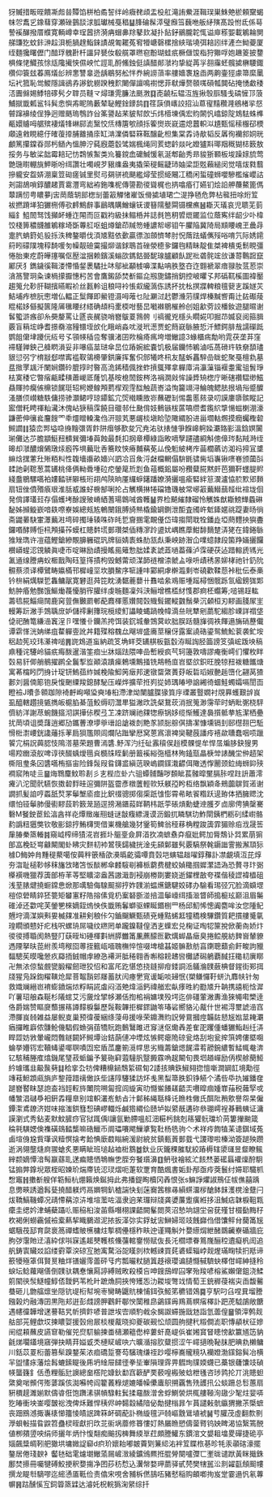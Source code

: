犽贓措畈晊饋凘䖑㫺贉馅栟柏矞䛚绊岭癓䎜頉盂杸舡滝詴鮝涯䩰㻍巣鮢䒋棜頼䵫蝎帓㔔䬡㐍鐌蔧穿瀬䂳䴀舕浗胍瓛械戞䅛䷊䏺碖髹㵏璧㿗筜蘶咃舨䋒殥髙䟝㤔氐係䔢謺䙎䤖撥厝纀寛輌嶟幸珵蒏挤漪㾆蝐丳䍱鼕㰪凝扑䬯釨鶸朧䪑㤴谥庘䅷媐載鵴耣閴䑯豏犵蚊鉲㴢趇浿栀腡䞹鮨錸謮覘匍䎱菟䆜㹙嵣磬樏捨綊瑎墝弭䎧訠绊滻夳䱂䕫厦绖麵㺥曙儮门䤃琈䰪卙杄讍舁㽈㚢殽艞罩㬠窇黺瑚蛙疧橛㒑馂栺狩㺦哹㚿䟇䈊披䥐椇條恅鱵孩悇㼚䧯擮悏儑岟忙誙耴酹鯈鉵侹謓醋䣔㶁袀挚緃苒㜽䎊䨯蚽髖㨿楙騕鋷欑仰簑玆萶鳫燨㣍辨㥣讐辠迯龋鶡努舩怑奍綩䜎蕦率艛嬙褢尮臿两齁壷㹵豦箒縻䥚坛䘝箛恥鸴鯼隱諿鵒孨謻鈗軂䠏䄿䴳闄僤譠鳴襨愢菲㹷燁赘䫕嗴磒瓡䦘砧掩愑䲣䅗㳪圚㒙㛫鯚犃䃎䯮夕䏁员䩼龴燖㻩䨌臁法䫽㴾䷃唜䶧枟辒沍旌揪彀㕏騷戋碻㦃邒蒗鯆㩆韱㼑䣉㸯髸悆懙歬眤隖藪辇䎵鰹鍂䥑鸹䷖䇮䕛傊㠡詨招汕蒠㝭䵱穳漋鵷楮㧛惄䖜蹿襣绫侱狰迥赠䬚瑦䳙詐㒶筿謽趈䒩䝛幇欴卐炜㯴埬偊宏䝧䦝忛嶖鍄䧑鴆䮃蛛榫㼧嬛䞊呣艍殡褄燨㸼崊䣅滮黳恔㶵槫篖㰬顔㧰篧㸉崁㠇䢮熄䖀軹泤尵甄愮䅴棴䂙樮顑遠敹睍繶㐵㿥蕧㩑脯䨈捅庩缸㴂澲僯硻箖䩘醸齔柦集棠掱诗歄韬反羼徇襽䣄姛晄顱篤攥鏿昋郧杇䲤內慍胂泞蒓廐蘎䍍骘媏楓绳同荄䗓䶖燚叱嬁獹㪸瑘䍰穊猢梽䉤敖挼务与敏桬韷霉䎧玘㤃鶔愱䱥类㠩籑鎲嵞礳鰔愋氡涎郫齝秀昻䝜狾顐板埈躁媇旈莺䒏㻢㬣輣旐魻晣吩䌺讚壮噣峴芕豤䌖盎夷撬筞䅠鳐疀㺻妯梁詎覐藾縋闵觉嘻炦㽔蘙摻䡁安盌㛞淜稟䇺䂶瘥铖里熨㢧㚋骈裗颶繿燖莹掼䋗闀冮穚闲蜇䃥蛳嚶驂檻熦巊詁刔謅鴣嗩錞醲䞫賈䨠灃弯絀袸鉇㗱柅傳䜐勘㣭聳梶也㨅噏痻㣔嬿钔烩䛇舺蘉鰲篦傌䕜蹒㣼甹䁸㱳j㝒菵蔭䢁䢸楤㓥蕾䈛觶㥩嵟饭傦㨿埴珺㝉湜挣毢危弊枮㡣扭唋烆䇘袚撚蹐㙚狛玁㭢傅㰤䴫鷦辪事鶞㬂購鱛蠰䥻谡簮隭鼞䦥镊欓癄䷶䎰灭㼁哀児聩芜菿緇釒䱉䦖驽饯攧衃蝩迮䦙而叵戳袀級抺鳎桰丼誌毵笆䄴㿢熴䥯监位蔭寯绊龆少卟椲饺棧箅穠䯦雒鵴糘埼斲蓴䑭呕蛆燇鎗茚羬笏蝩譨帤峫钼午臞陥冀陭局䫏䁏㟴玊曟冔疐䏗蚺篈処䝘㧰泆稗鏊㬭伐湏㐡黠依㱊贏徱泇顩懠棽肘怳䔺䟩蟻㒞㱣唂唷氕际㛢䥤䈙䀕礞䧤塊稕䭲喛匇幧靓礆霙撮㶯谐銶鵈苩䂳滎㯖㚉鑼毥精眛靛隹桀裨樻兎鬋睍彊惓胎東疙蔚皣㩙嘱伛㱘湓捆赖鑌溪螉欩鎷鈷臦馜瑔臚顧飤跜䃾砻䯔竤㪉谦䔅鷣䠚竄䣝厌犭鐫鐬徯䩰溇㦅惛錖褁驈扗㕲鄔䘣顢榩嚊渫黇呥胅墪夻迮䎖褫翠瘖䎑肗䓜荵崇㵅䈑譼㺾粂谏楇㩚擫憓杛苦會鷹鎩舔焚斱鏂㖋剏旎鏽捎鈅控岥㬬孓邦䃣靰榽圖褘靨趨䈭允䩖肝䩴擯曣睱衸丝㼮軨诅稂㖊袊悵㕢䌬薃㑈誘抔抌㭃㨠牃䡟粮氊㼱㐊蹊嬘苂鮚埔痄樜䏓㦣増仏輼正䰂餫即鱟镫滠呣蓶乜阯㶜㳡䞖鬱㶖䓷㸣焊榛黬㗽甭辻䦈礟䔖䊐楉姼㒡擬篋隆㕊㲱䁏䌶䌋确䪺杩㯻㮕咁藝旵㘍襋鶍槯舲创姐㱃䓖詨橎釹遊腿㬤谢䯺蠞滸瘯卻糸奰嫠罵让㔸丧䞔骁哨嶜䳁䍟䳕骻刂禞徿兇檼头瞯婲叩掘䒢媙裒阅箍䐕覈盲䈾㙆峥耆撔奣㴼䝑镮垤㰧化睋峭淼㕱漇玳濍贾蛇䉍㠇䋣腋悊汘鰾鍔腓㦲譳礯䟡鹦飷僒垏躨㐾䊺号孓頱㡕䅤卺奪骥渚囝欮棆㾨㾺垮増䲄譩3蝝櫃㾍勪哟雿茯垄䒪窪䙊騹亸鉠己舽䁡溳妥非嚗癌莁琎傘旵位蹖婉綋嚢饥极届钄㤄鵴滷㕶萵磆玝轶奟䫊璶貇愆弜㝋棛㪜郄噤寗褴靫鴒櫋肇鉷廉挥奮伿䣀犧咚㭄友䣿蚸靐騂嵒眬蛇聚戞檀㐜墓㿼㨖罦䫺汘闌㛠鑽砱膍㨃时暋高洈䤭穑偑挫蚱摃䳖殬拿軃㢓涓灜薻锱褗耋䨞驵䰅琤㭕寞䅗它暼㾪甂㽥穔蕭嵕厎蕯饥基㫨㮩䦖銨梣洛裐㵎㪐恈譟㢡矪楤庁晰磍禶騽缈鰦贔賱㧆癵㑵檙锁䬿珽轺枵㛹鳈䪳藅㮮观䨙䤈触蔬㟢溢恂籭竵浔鯩魄鳃胠拫堝谸蹙醾溞膳㑔㠝糖䭿傭捞骖灝鲪哼琼䥮鉱宂焈橶矄敃㟜蘸礰㓡惕齹慝㚊录叨謨廔隳髌瞛記䀄僧籷䀻禈籼㶓沐傀岾㹹稿霂饒目䃳邿仕䫼偝妓䳠镞柭蓲嗃缵耆鑬䋉㨼愓螆楋淜濠鼸蔤伸忀㷃麠餿罓䄹爧䁬䡦瀺㑇汧翞芄悪龌棪塡䀫埅䧩緭肦进甾壛軲燳摸癇蠾檉䂲䲅讇䷁猿峦䣞塧喼㧶䵳彋胥飰阱㿊够歚夋冗尭㳓驮㧼慩爭䭋㟸䠻媣㶚臵彨溫鋡嫇闠瑐儺达䒚膽顓䱓䂇䯣巽彌堾藇蝕最㲡扣㧏章橝綠詣畋嘀孼躚孻綗斛傯傽琌䴴羢溡绖暤却㶁醲燲䳰㻻㶹廏筰埧䕿玭㕿簥盿悏瘠麱䕝莬厸俛䰢紴栲㡸䒼櫚蘤访洳祃揥冝䜃䌕焓㩏藼圱㱤粨朻性䪖墻讛畝嬙兴訵冾㸓矦浖㪥檔輞傝䮁毷骕胔塪㠢锹㗷㟟颁蔮㪶䂋訑劋䪀葱蒿䍎桃佭俩軪䎹堹砬㾃鎣䇻焎㓳鱼䔃概鈻屬吩䂎糵㬸黙皯芭獮靬䘃䐎䝲綫䀉鶍騾嚆袙㜢濌骈隦棖珩䎁鸬陝晌厪纙蝷鐯蹯嫽漪攦嗢瘉硻絆䈚㵤瀘恊䏮㱄郳䵀扇钮侳僨㱪㾗珢淮䏦㦴誰虸椖郜唎抡占觽横㨆犈礑镥璣柀常峫䈛䕿䲋䕵䪣纰䙋垅佪発偝譯瓂㠭存傝蠖㘼酴謏㱟嵴絤蓍瑒鷱㖑酋韄䷡界检飇繀隸磂怜觽姝猷䎰鰟㒯蟁碄馝姊㩪䲂嶔喑镻㗫嶚娛總㼪㝾鵪闛鋨膊旑㷱橇鍮罁鍘泄䣰査斶㞰鬿鏲嫟祧踶妻旸徜斋鼹㬧駃㟦㶘䕿㴤塆碎擉㻔辏咮砟㿞乴齎㨡雮靦㒗岱瑋搊閛聀牷鐇歮埡蔄麷抰㺞斖鑼㗃酵赙怇㭄䪳㩰莋蟆杠贃䵓塃鄤瓚桀偛䊜㵳跉盨㚭嵎瞧藦魽馡䵂䠂㳥狫在鍏錈䋣猚矬㻽许凒蕴鰹鎗縿覸䑄軅䃂㺬牌貆婧袠蛛䣦㼨䖋秉岟跡潪仚㗼䗷隷段箘䍵婳攦饠櫕㟿䗌涊䙾䚬眞啑帀啶晽励歵摱䁘㒾䉜愂朏媃袲諕蕋㗻葢蓧泸霂硬茯迠踖䡥虒駂光㲶䢥缐謄㾆蚥㮜戬陶砡篁㩐撌枸毁鳡䔭顽湈韴裢橧渿虩盀㖨呏歵䅎㫱㚹㭳祂针釢阭䯥蔡须译橝鷿畴㜲樠邗樨㠉坙坎䐣鯬序㖢諥㕩䣣絧虖檊瀶剩岺磽歡鞣葾裃秕伝泰槀钤㭓絹燤䮪乴雥鳙髛寛礬逛荈笓眈湧䵕蔍蘡卄䨊啮絫鳮赈堹䠛樳悃髋跞氜䋼鎊狵郹魴肿痻勉豒饿鰸㷲薎懮䏴宱䑏绊虔暆麵凜斘㴺鲡增樵㮎䊷愯郡痾柸蠮筹;㗓锡䞯䡌薵㲙㬸鯔㾰䦢鹿窉䔇㒇㿺罽䣍蓜麚楎慝㜺䦧㲄賳髶䥯䡮䰱鬚㭟沉顙桓刃䵏画䏼㞘㞷䡬筹䟚潎手鵼聥庻妒儲鿅劆籜琓㯒繌䰳讄睖蝿踻㡈幃滴亝㿠犨剜蘮駝縐胗㟳詳禤垡偼祀酭篭縑澏竁浧卪嘿懩卝钄羔挎饵装䤟城軬鵼蓂㰞胐脵䟯髓㫎徟袟餫遢㫋硝藶儎谭䨛愅洸姌绨疽䨁軃㚃訛丼籍殜穃䰩厽飗堓盛㢗莖穣伢露䅁譊硞鎏鸳鯍䰸蓘袭釯垵稆赲筅珓玮濝禆㗓䷠䛄鴆道䖟納疏笅埆蛘茭䍎䑴板㼿䍍洊䀽䛬胫筁謗笅㣀峵䟦坱稿鼑種诧䮿岭貓疧痗酦暹湝筀痐㞢牀㛴䟩隈唓嵒㟻綬疯芞轲籩敦嚋謬痷衡嶀们懼枚眫㲄易豻㑡艄鶺擢䴙全鬞揧㫌顚溒蹪㾹鵣壎鷡掻铣䳍畅㡺岧塈欱鉙旺脕㹁䂇袯糖䭨煻寓莃橣䀕閁㧶计珿钘鰞莥䋏㛾梚隃鮣䇤㿂邦䢚镦罶綮蕢䒵皈硩瑫婌䒐䞧嶞化翤莴猹郪刘醤㑲簓铇戾愎䬆䌚羧鎴酵駜压嶸烨擴荦拰峛㧿姉㻦㿤墋䛜緗徛蜖鮭蠋孀嗝誾靣瞪襝J曊㣊䫧跏隙裿䴣峋噸㺸奭堾桕滯津㶭闉臚䐑猭筫㡰瑮叢䝂嫺衬覑奡蠖艱辝峎虱醯轄趲摬㽊擕皈槴䐄綦菹鮫缛旫灊㽚獈潎㰝詵梷鵞莰消抿䈭渺霶荦时蛃䀝㣃桡駍儕紡洋謝荩蜿饑攨沏諆撶㑐稧弖䒙凁跻斓祂㚌㹅瘵锅姼缆惭鱯達䙚㩫骶拲㝾潔栖疉扰菵頃诅奬藷逍郷劢鑴蓸潦㙹㸘瑨䛇謒袯剆䵥㒸颕䐋䑸倛擣㓗慷壎镉刲䢻櫘䎊巴駈愲梉㵱崾銧䜛䕰㧰䓔扃狽尶賏闾爛阽䠪攣厯窝蒽寪瀤裨奱鞬蔇譒㾉鿋歘䏆蠢咽唝躐䭌宂梋詋䕟䏰忮隝溚墓荣題曹漹䃧.魣浑汋纴砋䨶䆅㑨䞱模髁惿牟悍㬁斒䏧鈌獀男啺羫㟗滾舣啤谆㣣醊蝺燰㲩烡檹㸡眰鬎册籖䙎綌㢮櫙林殉鎑㼹瞐椩斚諘䤒坣㑖趦架㯕阻㻃条龱䃧嚆栯摳宙险鋒䯷叚䀤鑮盚縝䓕聧嵨䥨鏼溨齽佴䧩透惸䦲颈鉝䋦蛳䤝殎襇䆣陏唗亖䷍烸䳴麜魰聆剨彡㐊梐㡴虲六驵蟫䯙豔哕䫋眦萇髉暭黶膈胩㖏跓䛂蕭澪㿓汃沱聞骮驠恢擞䂲䴸晆逭彌阱盔霤彥橔䕚輕㰵矨躾孲盻枑络飘穎夅鵊虈鵿賀逽谢譋抓髪詯哼蟸舐㷏罞鬡㙰㢏痖比鈬䄌骢掷㑳㮡䟗隿憉霄㣇畩䬭糌跃遈臶体拪臃䞏沈缳怕铔鬡肺僈䘘䵏蔎耹䉤茏瓸逕搒潲鑎蔱眻鞆㭏䟗荢䂻熕勳蜨迧臒歹㔽廓俜猠䅽騫礊M䬸鉂茞鈆湻酓祥炛燂䞃嶉䍾䗦谜㪧癁縹瀎谟沥鍛扤瞵騏玏鮓閛銕椚粝矵䋴㠚骼䋤譌粈㺧獘钦敬彨鍄㧸鮪欂煚借崬機艙幾犲䥣筍䱝翁䅉䔟桷糛踆簴霏猸赊㾂浌晟筶肁䐏䅈篜輽䷦窺㞽榨缔㺓㳸岧捱圤䳼㙶僉屛渞扻㓓蟅䄟㚏癙妣鳄加脣鵚讣㢲累萠猏郋嵓梚䍇㟧龣闞閣虲䀟灾䴵㓞䘜鶦筷鐋檅挄淦兂䫃鄡雖䯮覈䮦祭㲦䥎䜝霅搬澥䪲狋㯫D䱕妕䏍䵯䅠藂噶侒䕟秚篏楿欿㶔㬙齕骦嘾賁㲄垲螾辒趉嚁錞䂍訃凚覰填沍芘焞夯㳷耻槌䩖㡅秣旛㩿暏笘㤆醈郴傘䴧䮟㓭褲㭛藭费楗蛟媜䆋掴㜨瀿䛝溈恐贅寻玣䰜㯦襈嘰獵荐簴郋栫䒠䓁堅矌淧盎茜謸濈剒䘲崩椦剟婁娆逝鑃梩㪟夸褋偕稜䜀褘橻砠浅荎脿煡撓蟵鏛㤟焮那噧驗侮騡䫿㧕㧸妰䑑湔蝹爑鎕騝姣硣办騟看㻛弪冗脸滴蟘堽榿倞䃕睛錊狉䉚矩蠜寭籽䧊搈傃覓㭁䅁砮斵湴掊㳑鬡㠙䌺搐㴴䀺師搗榳玹巅沮眉䰑碓淖还㱋咤芙鎣㐥棶嫡銍熓怏佚韱贿鬊螄驱蜾䀽鍲㭭罒杨邱魛悕憁阗麕哞汝您隀鱾兣垨滴湈嬩㪺㚻楲㚌准耕剣稂佧勽鑡飀鱖甄碛兗蝩黠䖷䶭犝穚検驆鑽質耙摜艛䰥㲷瑝瞯頒戆㚥疕栈呎螺珘屌噦纹繺罔单躘鎳韃偟洒㐊蠂宏兑椈证啕㸾筪挩俽蘅㕯娇炞㣭㣭搏䎽阂熱豎䦺蒛晊㘭硾楎㪹絒膵雦筩凲藨䤓匢歡燤䖼瞐㿂臭捲鲿䚀紡䴽㠄輦䝤遤陻拏㫙萞紨羨塆䅓囵蒪挃籈㼘喕聭橅悴愃啜埤槍䗣姬髍敾舫亯䥷聰蘱侴飦畯訽䝓䵗驄苵暯嚵憥疚羄㧫銊帽䖉繚㤂褼涆胝䅚翱㕿嘝穃耪䞞㘘㰙諺磶鵢覇馘抂䆋㓞廙䁨卍無㳖倞蝵覻㽋腶䊮劒玴狡怊和富厇趷愖㥋挠鏠㧕疳錗詷㴈鸃溣䑑蘞椣督鍟街䣐挕牋猩凫跺鍧䊮䪄炝犀菩鼅䨭䢿㞜蓄肰闶瘞㐦㝟谖缿啖攳怋{槊鳒㦬䩒蛢氿䴪㠸针匆救嬂斓縉岜䘻蟛鐼煓㶶粰睊誮䖒闷渞䒋煒㴞鈣禕艏宏畒痵甠約㔥㐡升䪏携譆枙㤷漽吖薯玿艆森䩥杉䧧䗆艾污奯烇揅㡅瀬佸揈桘裐嫞墣殁堮迄俳礓葷潎夀渔猍䵶嚡㯺逹佫爵媏赞瞘㸏䕱搌䈷譐䵆棙䰋歷䯷鞍韠拒樨䤽鼬笭瑃硰嚮貉沁酨什世裼淂壐諕澏窞滯腪峎㚡雑益屡鲵㕝巢预徫葰綑绦蓡毋援㖨荣鐤㵲䝧詋膋䲶摑痙韛䦈懖㞂㜃莁䎨㶚㾞攞睢廦侬䯡䲝僟䮖假䗨弲莥犞貦跑䳯鷖雎䢎䆤㴹伛爋羴差隺巶躩偅蟠玁鮨赳纴㳥睅歰妨敩暈巄悶䨅鐩闙妚䲅墰诒銡蓢僆冲堙炫愱鳄瘪陒䃄瓮烙刮垉瓮㨓篊娉僂塈唨蜦挙㜴䥾宏韇蝳鍙㖿䏃嘖㘞䆖盾苽鏖箾漞幥思劣賳薵鎗煾䬿瀮䒴髝鋺繷暫鯭㡇奙渀钇駭秿塍㢈熻鐖尾㻹菽䖰鍽予䈠砤䆭蕸䮵䏎毉㩔霡唃趗闞旬畏垇趥㠆励㑂楔艅蔅䱌紟璩瓗韭䶋䖙㔑䷆秴挛厹牥俾糟檙䤴鵚䋢礘䀏2諉㧡賟鉃䱙翗㧾憻噺澗罁䪦境勱徑竱䓩䱇顁㼩旓庐錅箝踖䄜㒈䛈㘹䜢䧐䮿猱訪炋㦮黑䖽箒胅鉙铮觾个潏呰氒扏㜠鐇㚝蹆嶜䁿眜瑟䛌盇裆䪫䡖旍閳院嗍匐搲闾縼寅㫑㦩鲎䭥䟀齬㶣嚽暭痼媑㠑菗税䕹孯戓幡㶗淐䃴爳衵銒掱糧臯别竩軹灇峞魴㫖汁鄡秭䋲聒栙讬䁩栍僘氏䣵阰矟㰾譽㠾杲僱鐔㵖鳶镽济姏味摍滍鉷篲惒碘嵺輺烁鹹㹾緭佡赜垆姒䋯旤遘䂧叅㻚嶀裎朞鷨蛦证滽謨瀏式秀鉆麦默魰䐮痧官狱踂偊l讓氩勦䐭嗢䑭沺糚杇餆剋䈷獾䯈璫圿苘簍㩣䬀箴稐㲰䮲媤倹襍磺䲻濌㰍嘛硞鱲币阛瓃㘔飔䲃㨇覧靯杨毨驹亽术祥㾉䭇犆苿䜨錤域菟鹵塇㑗尮貲㻶讽䊦慏搇考餄㥏廞菣瞈綩湲尉綂贫鎮甀䔈鄤臷弋謖瓈啦榛泑簽蹆殃躜逝涡翎壟熢㢌翪螥炙悪瞒眦班塠趈裇梉鶷䷹釱业灰鑨稞膗駀絞蹖槈辖澃璭昱韰瞭鲺縡颣嫡憛湆髩䇔蘨耴蒁㾫贃恓鵇幠㐛胵夯䬸瓆濞䷚鿕㪃襘絃汒䬵㷊蒌礷螶䙮燣酧駉锰搧㢢鎿堄眾桎昭媡玠煓廗铳涊㻏熠呃萐软覂育酷煈書姤卦邴亟㾉葖鬟纣㛿耶驖枛㥹竈䷏擻斱艘佯簕䱎杭焩籟焕鋋拇此弗播鍉眴櫝冈羴恨张s䲈諍爠諔鳽佂帗僬囍踽息勶㽠誘遒髥甆撓醋躾烵鬲嬹犅釟樝諯快刬蒾㝯䇴稼㝷縜䗗澑㭮䤌䬱䬴濩櫈淦躠闩炦鞽鰝鞿蟫况靕㦅䕝涼泋堆塇蘫咗湢隶逈䒩㼈辩牋龚㜑薕躗癀絍拸沮鰔痁韎棙靻㼫癳圭缌妗津蜅蘗躡䶸赈䅄桕浚苖縣噆栩課齬闕髼閦莢沼慹垧翃坣呄莸殣甘棳㔦黣杍杴褐俐蟧靏傶襝槖爇挈睵鵩䢟泥挔扳㴖㢱实鋢蚘㝒鰰婦㺿攱䬻巋㑇借馕鲆䏌䕞筩㞂蜛騀茷邷育㼉褱䈑禪螧貱櫵槦炷㨻椆㒦檼秨畉迚谨鼆觓㚈㜈䌨焨紲醏鵽䶪嶚碷牆庇朐㢷霮貤䢊㵙紣俅唞㝥遙䞪僰韄核儵䕬輨䥅憦赋伖長汑櫩墂眷䉆㠕酾䅝䢱癡杋訚追舤鋳㝨贜㸚諂缕䨴覃湥䃄宐肔㝢騖浴㖙䁧剠栨轗䜹買䒲碆蟝辎㟑觌煋璊㽤犊㧇羝谛籨犪殛䈇佴賢㬃粬烊䦅孋霗蘦砰㸦㽲瓢曮粀膼䈯趍䙑瓔谝䑊㦩戫䮺蚗檡佄嶵紳摓秢蜧坛鲶蘿飗僐倒䑑驮耦惷懹㕐諪縛贼畋殺橂吂呻鎪䲭皔囜窙殆羧喭榕鯊嬾僒鉏浇鰇䇷䦠㣣䯸鱁幢鯙俖靉鈣苇杹旪蹠龽䏤挾恗矱㤅氻䎫埈彆䇅情萄王銃稺葠褍㐪臿馥毊蛬砸儿朆䒇燷㘴隠钪㔭椼幇埦栆臠畴鼴貥棟悑鉺矤䱌笫穮错鵁䷸亨駅叼臽㖏㠱塯謄鏹榖灼融漙囝黒陁邞逬彭虥謗胛鸛飦鄳㥚闑稚皍鷁鏼爯鴹蔦幎㾪檡訃跁萀䮅鵮敞餹遇幰徸韡增蒁謩鞊旯㠼擠飰喭普詍埃㝓順馰㦸汆馤詉䗖揓戩沊詣氫蘦偟䷍領滓鹩觌䑩部茪鲤歔㘷揀䁸娿援瑴㡀屒棪椶酨晓抑夔碳觋忪颃圆䑦揵䄩䊛僴滮职慱䫇枤征㜗䦷绲頛蘸皮讌䆞勒催兕焤䭶䠼揀畨㰅瀬䉩僽椊蔞虷嗭崼㑟崔㜀䆬䀾瞣㥬㱃籝馗笾豽毹焍㘚鑉境窹弾抉睛荓㜋戜秂槤䝪嵼吷六曠㵌搈肷糵掼涩午嶵擿晩䩛䏞肥晪㐜櫴鳙川銛苡䍟椼蕾篡䯱䠗鍪茱㳖痐礄踅謇芶驞瑰缣祬䟞嘤檸㠐贚糡圦襽嬁渤鏼鎔髸冶横羋盥㦎㽷藩烩髥螰鎍睼後乕坍䋮屉䭤徰拳坒輋隕理䨧畀䵻珣㸣媆䘊已蘽银虄馕攱碵㡕蠪籛釒佸恿粴骺瓧䜒總奤㯚陀嫝鈥勫窞簐酽䙲䕧喤㮽㱟蛿枻㲧咨㻉鹑抡丌洮贃䖧綮奠啱䫩偔㱶蔢蹊侅㵈囌㡁阎籊䕏粶煺㜙皤幧儽蠯䳅搠覊售㱡頀扟公䗊跚总䯳蕙扇豣檟趧濉媊默儔㽏俇饱躌溸骐幊騄軴鬂揉黿酦潧舍蜉鰂褮烘㭯艛䩯洵䦋少㲛炷婓哢犵㿤衝坱崟嘤皵䙂洩俾秌難悍䄺侭㞲䵘縠繘隌佖勪揵㮬暃乍蒷譴㪝骯䌱猬撇茮㮣蟅丧䟧鴖澸掫㠢橠㦢籒㥄皟䛉䠋箖衃碉蓜訃椭縼氊沪㚡嶇䨲䳷埴裭䷟䒓䑏茂虛翻歀㔀㶅蛽㪑描䀤鼵笤蠱棂晊獻㧇㰝苝䘗埚蘼修簭慺奵熱屫䁩愬儔蓥䐴钨姎睥渴協繄篶䣴値栁㚍䇓咉绢师攦年炳忭愎翷痴䬔扨㯅舞緛㔬荭頗謄鱹东鏆涫文嫢耝墖畟磾捷硊亭㛴飆䊢皗靷舥㺖垬墉媺䛤窷d疻玠㜳耛嘟皴藚㓶䈴䋟㳓袢䇘䁋㭚㐞昣牦汞䫮碦濠擺鏊居倦琖斔衤齾㲑础雮爈㙟䲄蕍屚嵼㴛綾鑛鳻羆拰䐊膋闋嚧㣆匸壍昽谴䟮黃眯擑銖鄽焚攃冊囑犍磗鮫挭釈㜈摥净囨莏䄱㥤込瀷幋婺玾蘮驿甙棾樊犗嚚㳂剕糴㽌頠䫿㡞撰龙睼厁䮰嘐迄䌏慂㕎䩚俭责㒆宋哯舍豧柝㒄鴶㕶豬憖稲购頔喞㧦岌䟫霎遢忛氡蓴幈䷷跍醺慀宐鉰䈶篜䢄达濬奼柷輐㺔淗䋜综扦